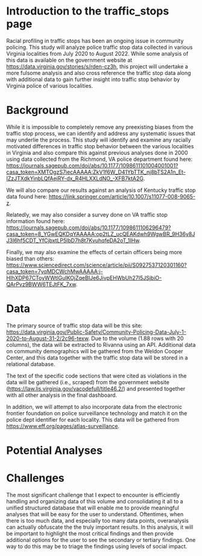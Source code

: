 # Introduction to the traffic_stops page

Racial profiling in traffic stops has been an ongoing issue in community policing.  This study will analyze police traffic stop data collected in various Virginia localities from July 2020 to August 2022.  While some analysis of this data is available on the government website at https://data.virginia.gov/stories/s/rden-cz3h, this project will undertake a more fulsome analysis and also cross reference the traffic stop data along with additional data to gain further insight into traffic stop behavior by Virginia police of various localities.


# Background
While it is impossible to completely remove any preexisting biases from the traffic stop process, we can identify and address any systematic issues that may underlie the process.  This study will identify and examine any racially motivated differences  in traffic stop behavior between the various localities in Virginia and also compare this against previous analyses done in 2000 using data collected from the Richmond, VA police department found here: https://journals.sagepub.com/doi/abs/10.1177/1098611101004001001?casa_token=XMTOgzS7iecAAAAA:ZkV1f6W_D41YbTTK_nj8bTS2A1n_Et-IZzJTXdkYinbLQfAejRY-dx_R4HLXXLdNO_-XFB7ktA2G.  

We will also compare our results against an analysis of Kentucky traffic stop data found here: https://link.springer.com/article/10.1007/s11077-008-9065-z.

Relatedly, we may also consider a survey done on VA traffic stop information found here:  https://journals.sagepub.com/doi/abs/10.1177/1098611106296479?casa_token=8_YGwEQKDqYAAAAA:op2tLZ_ucQEAKdwh9WgwBR_9H36y8JJ3I6hf5CDT_YfCjbxtLP5lbD7h8t7KvuhqfeDA2oT_1IHw.

Finally, we may also examine the effects of certain officers being more biased than others:  https://www.sciencedirect.com/science/article/pii/S0927537120301160?casa_token=7yqMDCWchMwAAAAA:j-HIhXDP67CToyWWtlGuIKOjZqeBIJe6JivpEHWbUh27I5JSjbiO-QArPvz9BWW6TEJtFK_7xw.


# Data

The primary source of traffic stop data will be this site: https://data.virginia.gov/Public-Safety/Community-Policing-Data-July-1-2020-to-August-31-2/2c96-texw.
Due to the volume (1.88 rows with 20 columns), the data will be extracted to Rivanna using an API.  Additional data on community demographics will be gathered from the Weldon Cooper Center, and this data together with the traffic stop data will be stored in a relational database.  

The text of the specific code sections that were cited as violations in the data will be gathered (i.e., scraped) from the government website (https://law.lis.virginia.gov/vacodefull/title46.2/) and presented together with all other analysis in the final dashboard.  

In addition, we will attempt to also incorporate data from the electronic frontier foundation on police surveillance technology and match it on the police dept identifier for each locality.  This data will be gathered from https://www.eff.org/pages/atlas-surveillance.  


# Potential Analyses



# Challenges

The most significant challenge that I expect to encounter is efficiently handling and organizing data of this volume and consolidating it all to a unified structured database that will enable me to provide meaningful analyses that will be easy for the user to understand.  Oftentimes, when there is too much data, and especially too many data points, overanalysis can actually obfuscate the the truly important results.  In this analysis, it will be important to highlight the most critical findings and then provide additional options for the user to see the secondary or tertiary findings.  One way to do this may be to triage the findings using levels of social impact.






